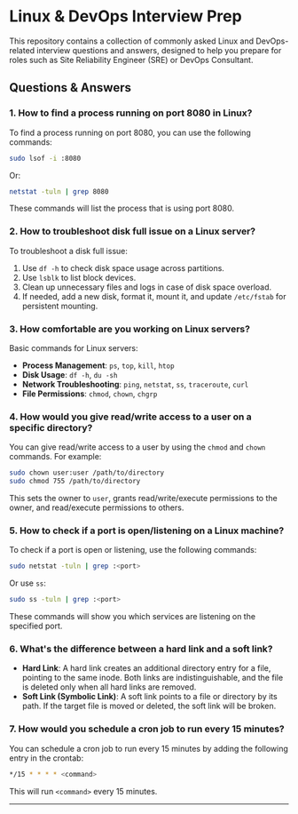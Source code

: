 # Linux & DevOps Interview Prep

This repository contains a collection of commonly asked Linux and DevOps-related interview questions and answers, designed to help you prepare for roles such as Site Reliability Engineer (SRE) or DevOps Consultant.

## Questions & Answers

### 1. How to find a process running on port 8080 in Linux?

To find a process running on port 8080, you can use the following commands:
```bash
sudo lsof -i :8080
```
Or:
```bash
netstat -tuln | grep 8080
```
These commands will list the process that is using port 8080.

### 2. How to troubleshoot disk full issue on a Linux server?

To troubleshoot a disk full issue:
1. Use `df -h` to check disk space usage across partitions.
2. Use `lsblk` to list block devices.
3. Clean up unnecessary files and logs in case of disk space overload.
4. If needed, add a new disk, format it, mount it, and update `/etc/fstab` for persistent mounting.

### 3. How comfortable are you working on Linux servers?

Basic commands for Linux servers:
- **Process Management**: `ps`, `top`, `kill`, `htop`
- **Disk Usage**: `df -h`, `du -sh`
- **Network Troubleshooting**: `ping`, `netstat`, `ss`, `traceroute`, `curl`
- **File Permissions**: `chmod`, `chown`, `chgrp`

### 4. How would you give read/write access to a user on a specific directory?

You can give read/write access to a user by using the `chmod` and `chown` commands. For example:
```bash
sudo chown user:user /path/to/directory
sudo chmod 755 /path/to/directory
```
This sets the owner to `user`, grants read/write/execute permissions to the owner, and read/execute permissions to others.

### 5. How to check if a port is open/listening on a Linux machine?

To check if a port is open or listening, use the following commands:
```bash
sudo netstat -tuln | grep :<port>
```
Or use `ss`:
```bash
sudo ss -tuln | grep :<port>
```
These commands will show you which services are listening on the specified port.

### 6. What's the difference between a hard link and a soft link?

- **Hard Link**: A hard link creates an additional directory entry for a file, pointing to the same inode. Both links are indistinguishable, and the file is deleted only when all hard links are removed.
- **Soft Link (Symbolic Link)**: A soft link points to a file or directory by its path. If the target file is moved or deleted, the soft link will be broken.

### 7. How would you schedule a cron job to run every 15 minutes?

You can schedule a cron job to run every 15 minutes by adding the following entry in the crontab:
```bash
*/15 * * * * <command>
```
This will run `<command>` every 15 minutes.

---
